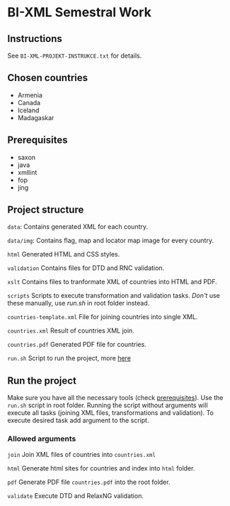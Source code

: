 # BI-XML Semestral Work

## Instructions
See `BI-XML-PROJEKT-INSTRUKCE.txt` for details.

## Chosen countries
- Armenia
- Canada
- Iceland
- Madagaskar

## Prerequisites
- saxon
- java
- xmllint
- fop
- jing

## Project structure
`data`: Contains generated XML for each country.

`data/img`: Contains flag, map and locator map image for every country.

`html` Generated HTML and CSS styles.

`validation` Contains files for DTD and RNC validation.

`xslt` Contains files to tranformate XML of countries into HTML and PDF.

`scripts` Scripts to execute transformation and validation tasks. *Don't* use these manually, use *run&#46;sh* in root folder instead.

`countries-template.xml` File for joining countries into single XML.

`countries.xml` Result of countries XML join.

`countries.pdf` Generated PDF file for countries.

`run.sh` Script to run the project, more [here](#run-the-project)

## Run the project
Make sure you have all the necessary tools (check [prerequisites](#prerequisites)).
Use the `run.sh` script in root folder. Running the script without arguments will execute all tasks (joining XML files, transformations and validation). To execute desired task add argument to the script.

### Allowed arguments
`join` Join XML files of countries into `countries.xml`

`html` Generate html sites for countries and index into `html` folder.

`pdf` Generate PDF file `countries.pdf` into the root folder.

`validate` Execute DTD and RelaxNG validation.



